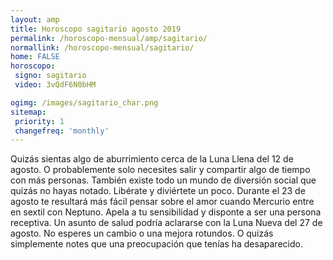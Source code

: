 ```yaml
---
layout: amp
title: Horoscopo sagitario agosto 2019 
permalink: /horoscopo-mensual/amp/sagitario/
normallink: /horoscopo-mensual/sagitario/
home: FALSE
horoscopo:
 signo: sagitario
 video: 3vQdF6N0bHM

ogimg: /images/sagitario_char.png
sitemap:
 priority: 1
 changefreq: 'monthly'
---
```



Quizás sientas algo de aburrimiento cerca de la Luna Llena del 12 de agosto. O probablemente solo necesites salir y compartir algo de tiempo con más personas. También existe todo un mundo de diversión social que quizás no hayas notado. Libérate y diviértete un poco. Durante el 23 de agosto te resultará más fácil pensar sobre el amor cuando Mercurio entre en sextil con Neptuno. Apela a tu sensibilidad y disponte a ser una persona receptiva. Un asunto de salud podría aclararse con la Luna Nueva del 27 de agosto. No esperes un cambio o una mejora rotundos. O quizás simplemente notes que una preocupación que tenías ha desaparecido.